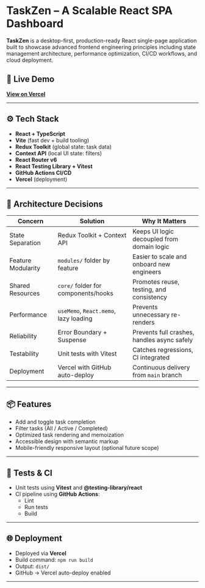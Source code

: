 # TaskZen – A Scalable React SPA Dashboard

**TaskZen** is a desktop-first, production-ready React single-page application built to showcase advanced frontend engineering principles including state management architecture, performance optimization, CI/CD workflows, and cloud deployment.

## 🚀 Live Demo
**[View on Vercel](https://your-taskzen-url.vercel.app)**

---

## ⚙️ Tech Stack

- **React + TypeScript**
- **Vite** (fast dev + build tooling)
- **Redux Toolkit** (global state: task data)
- **Context API** (local UI state: filters)
- **React Router v6**
- **React Testing Library + Vitest**
- **GitHub Actions CI/CD**
- **Vercel** (deployment)

---

## 🧠 Architecture Decisions

| Concern              | Solution                               | Why It Matters                                 |
|----------------------|----------------------------------------|------------------------------------------------|
| State Separation     | Redux Toolkit + Context API            | Keeps UI logic decoupled from domain logic     |
| Feature Modularity   | `modules/` folder by feature            | Easier to scale and onboard new engineers      |
| Shared Resources     | `core/` folder for components/hooks     | Promotes reuse, testing, and consistency       |
| Performance          | `useMemo`, `React.memo`, lazy loading  | Prevents unnecessary re-renders                |
| Reliability          | Error Boundary + Suspense              | Prevents full crashes, handles async safely    |
| Testability          | Unit tests with Vitest                 | Catches regressions, CI integrated             |
| Deployment           | Vercel with GitHub auto-deploy         | Continuous delivery from `main` branch         |

---

## 📦 Features

- Add and toggle task completion
- Filter tasks (All / Active / Completed)
- Optimized task rendering and memoization
- Accessible design with semantic markup
- Mobile-friendly responsive layout (optional future scope)

---

## 🧪 Tests & CI

- Unit tests using **Vitest** and **@testing-library/react**
- CI pipeline using **GitHub Actions**:
  - Lint
  - Run tests
  - Build

---

## 🌐 Deployment

- Deployed via **Vercel**
- Build command: `npm run build`
- Output: `dist/`
- GitHub → Vercel auto-deploy enabled

---
